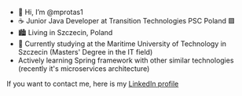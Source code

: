 - 👋 Hi, I’m @mprotas1
- :coffee: Junior Java Developer at Transition Technologies PSC Poland 🟪
- 🏙 Living in Szczecin, Poland
- 🏫 Currently studying at the Maritime University of Technology in Szczecin (Masters' Degree in the IT field)
- Actively learning Spring framework with other similar technologies (recently it's microservices architecture)

If you want to contact me, here is my [LinkedIn profile](https://www.linkedin.com/in/michal-protas)

<!---
mprotas1/mprotas1 is a ✨ special ✨ repository because its `README.md` (this file) appears on your GitHub profile.
You can click the Preview link to take a look at your changes.
--->
